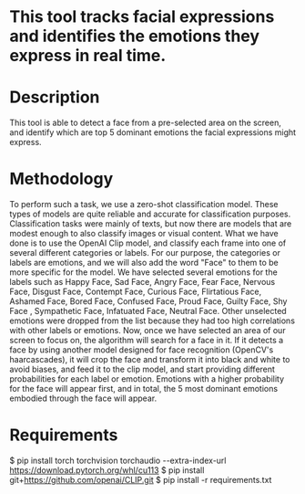 # This tool tracks facial expressions and identifies the emotions they express in real time.

# Description
This tool is able to detect a face from a pre-selected area on the screen, and identify which are top 5 dominant emotions the facial expressions might express.

# Methodology
To perform such a task, we use a zero-shot classification model. These types of models are quite reliable and accurate for classification purposes. 
Classification tasks were mainly of texts, but now there are models that are modest enough to also classify images or visual content. 
What we have done is to use the OpenAI Clip model, and classify each frame into one of several different categories or labels.
For our purpose, the categories or labels are emotions, and we will also add the word "Face" to them to be more specific for the model.
We have selected several emotions for the labels such as Happy Face, Sad Face, Angry Face, Fear Face, Nervous Face, Disgust Face, Contempt Face, Curious Face, Flirtatious Face, Ashamed Face, Bored Face, Confused Face, Proud Face, Guilty Face, Shy Face , Sympathetic Face, Infatuated Face, Neutral Face.
Other unselected emotions were dropped from the list because they had too high correlations with other labels or emotions.
Now, once we have selected an area of our screen to focus on, the algorithm will search for a face in it. 
If it detects a face by using another model designed for face recognition (OpenCV's haarcascades), it will crop the face and transform it into black and white to avoid biases, and feed it to the clip model, and start providing different probabilities for each label or emotion. 
Emotions with a higher probability for the face will appear first, and in total, the 5 most dominant emotions embodied through the face will appear.

# Requirements
$ pip install torch torchvision torchaudio --extra-index-url https://download.pytorch.org/whl/cu113
$ pip install git+https://github.com/openai/CLIP.git
$ pip install -r requirements.txt

